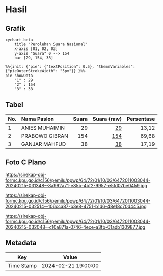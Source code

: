 # Hasil

## Grafik

```mermaid
xychart-beta
    title "Perolehan Suara Nasional"
    x-axis [01, 02, 03]
    y-axis "Suara" 0 --> 154
    bar [29, 154, 38]
```

```mermaid
%%{init: {"pie": {"textPosition": 0.5}, "themeVariables": {"pieOuterStrokeWidth": "5px"}} }%%
pie showData
    "1" : 29
    "2" : 154
    "3" : 38
```

## Tabel

| No. | Nama Paslon    | Suara | Suara (raw) | Persentase |
|:--- |:-------------- | -----:| -----------:| ----------:|
| 1   | ANIES MUHAIMIN | 29    | [29][p-1]   | 13,12      |
| 2   | PRABOWO GIBRAN | 154   | [154][p-2]  | 69,68      |
| 3   | GANJAR MAHFUD  | 38    | [38][p-3]   | 17,19      |


[p-1]: https://github.com/gigit-pemilu/pemilu-2024/blob/main/pilpres/hitung-suara/sub/64-kalimantan-timur/sub/72-kota-samarinda/sub/01-palaran/sub/1003-bukuan/sub/044-tps/sub/paslon-1.txt
[p-2]: https://github.com/gigit-pemilu/pemilu-2024/blob/main/pilpres/hitung-suara/sub/64-kalimantan-timur/sub/72-kota-samarinda/sub/01-palaran/sub/1003-bukuan/sub/044-tps/sub/paslon-2.txt
[p-3]: https://github.com/gigit-pemilu/pemilu-2024/blob/main/pilpres/hitung-suara/sub/64-kalimantan-timur/sub/72-kota-samarinda/sub/01-palaran/sub/1003-bukuan/sub/044-tps/sub/paslon-3.txt

## Foto C Plano

https://sirekap-obj-formc.kpu.go.id/c156/pemilu/ppwp/64/72/01/10/03/6472011003044-20240215-031348--8a992a71-e85b-4bf2-9957-e5fd07be0459.jpg

https://sirekap-obj-formc.kpu.go.id/c156/pemilu/ppwp/64/72/01/10/03/6472011003044-20240215-032514--106cca87-b3e8-4751-b1d6-48e18c70d445.jpg

https://sirekap-obj-formc.kpu.go.id/c156/pemilu/ppwp/64/72/01/10/03/6472011003044-20240215-032048--c10a871a-0746-4ece-a3fb-61adb1309877.jpg


## Metadata

| Key        | Value               |
| ---------- | ------------------- |
| Time Stamp | 2024-02-21 19:00:00 |



